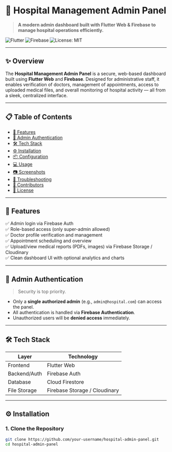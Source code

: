 # 🏥 Hospital Management Admin Panel

> **A modern admin dashboard built with Flutter Web & Firebase to manage hospital operations efficiently.**

![Flutter](https://img.shields.io/badge/Flutter-Web-blue?logo=flutter)
![Firebase](https://img.shields.io/badge/Firebase-Backend-yellow?logo=firebase)
![License: MIT](https://img.shields.io/badge/License-MIT-green.svg)

---

## ✨ Overview

The **Hospital Management Admin Panel** is a secure, web-based dashboard built using **Flutter Web** and **Firebase**. Designed for administrative staff, it enables verification of doctors, management of appointments, access to uploaded medical files, and overall monitoring of hospital activity — all from a sleek, centralized interface.

---

## 📋 Table of Contents

- [🚀 Features](#-features)
- [🔐 Admin Authentication](#-admin-authentication)
- [🛠️ Tech Stack](#-tech-stack)
- [⚙️ Installation](#️-installation)
- [📦 Configuration](#-configuration)
- [💻 Usage](#-usage)
- [📷 Screenshots](#-screenshots)
- [🧩 Troubleshooting](#-troubleshooting)
- [🙋 Contributors](#-contributors)
- [📝 License](#-license)

---

## 🚀 Features

✅ Admin login via Firebase Auth  
✅ Role-based access (only super-admin allowed)  
✅ Doctor profile verification and management  
✅ Appointment scheduling and overview  
✅ Upload/view medical reports (PDFs, images) via Firebase Storage / Cloudinary  
✅ Clean dashboard UI with optional analytics and charts

---

## 🔐 Admin Authentication

> Security is top priority.

- Only a **single authorized admin** (e.g., `admin@hospital.com`) can access the panel.
- All authentication is handled via **Firebase Authentication**.
- Unauthorized users will be **denied access** immediately.

---

## 🛠️ Tech Stack

| Layer        | Technology        |
|--------------|-------------------|
| Frontend     | Flutter Web        |
| Backend/Auth | Firebase Auth      |
| Database     | Cloud Firestore    |
| File Storage | Firebase Storage / Cloudinary |

---

## ⚙️ Installation

### 1. Clone the Repository

```bash
git clone https://github.com/your-username/hospital-admin-panel.git
cd hospital-admin-panel
